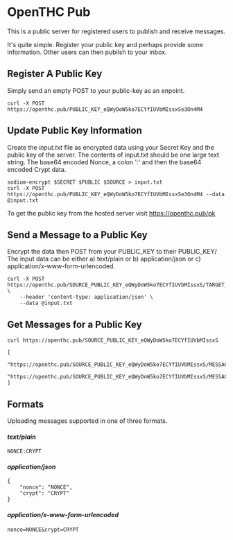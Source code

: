 # OpenTHC Pub

This is a public server for registered users to publish and receive messages.

It's quite simple.
Register your public key and perhaps provide some information.
Other users can then publish to your inbox.


## Register A Public Key

Simply send an empty POST to your public-key as an enpoint.

```
curl -X POST https://openthc.pub/PUBLIC_KEY_eQWyDoW5ko7ECYfIUVbMIssxSe3On4M4
```


## Update Public Key Information

Create the *input.txt* file as encrypted data using your Secret Key and the public key of the server.
The contents of input.txt should be one large text string.
The base64 encoded Nonce, a colon ':' and then the base64 encoded Crypt data.

```
sodium-encrypt $SECRET $PUBLIC $SOURCE > input.txt
curl -X POST https://openthc.pub/PUBLIC_KEY_eQWyDoW5ko7ECYfIUVbMIssxSe3On4M4 --data @input.txt
```

To get the public key from the hosted server visit https://openthc.pub/pk

## Send a Message to a Public Key

Encrypt the data then POST from your PUBLIC_KEY to their PUBLIC_KEY/
The input data can be either a) text/plain or b) application/json or c) application/x-www-form-urlencoded.

```
curl -X POST https://openthc.pub/SOURCE_PUBLIC_KEY_eQWyDoW5ko7ECYfIUVbMIssxS/TARGET_PUBLIC_KEY_4htJi2A0yotK9sMPOBGecXbaB \
	--header 'content-type: application/json' \
	--data @input.txt
```


## Get Messages for a Public Key

```
curl https://openthc.pub/SOURCE_PUBLIC_KEY_eQWyDoW5ko7ECYfIUVbMIssxS

[
	"https://openthc.pub/SOURCE_PUBLIC_KEY_eQWyDoW5ko7ECYfIUVbMIssxS/MESSAGE_ID_91F5B6NVQ6D0CPH
	"https://openthc.pub/SOURCE_PUBLIC_KEY_eQWyDoW5ko7ECYfIUVbMIssxS/MESSAGE_ID_WMWG18E14WCQSG5
]
```



## Formats

Uploading messages supported in one of three formats.

#### *text/plain*

```
NONCE:CRYPT
```

#### *application/json*

```
{
	"nonce": "NONCE",
	"crypt": "CRYPT"
}
```

#### *application/x-www-form-urlencoded*

```
nonce=NONCE&crypt=CRYPT
```
